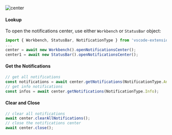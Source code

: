 ![center](https://user-images.githubusercontent.com/4181232/56663420-55b46200-66a6-11e9-8567-4dbde9a1ecb4.png)

#### Lookup

To open the notifications center, use either ```Workbench``` or ```StatusBar``` object:

```typescript
import { Workbench, StatusBar, NotificationType } from 'vscode-extension-tester';
...
center = await new Workbench().openNotificationsCenter();
center1 = await new StatusBar().openNotificationsCenter();
```

#### Get the Notifications

```typescript
// get all notifications
const notifications = await center.getNotifications(NotificationType.Any);
// get info notifications
const infos = await center.getNotifications(NotificationType.Info);
```

#### Clear and Close

```typescript
// clear all notifications
await center.clearAllNotifications();
// close the notifications center
await center.close();
```
